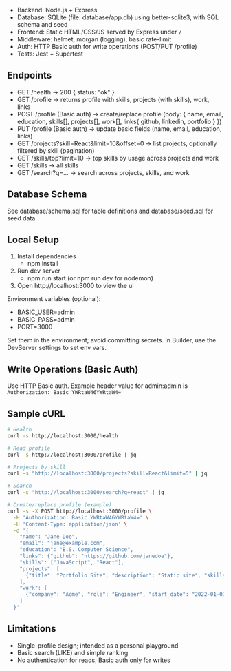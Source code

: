 - Backend: Node.js + Express
- Database: SQLite (file: database/app.db) using better-sqlite3, with SQL schema and seed
- Frontend: Static HTML/CSS/JS served by Express under `/`
- Middleware: helmet, morgan (logging), basic rate-limit
- Auth: HTTP Basic auth for write operations (POST/PUT /profile)
- Tests: Jest + Supertest

## Endpoints

- GET /health → 200 { status: "ok" }
- GET /profile → returns profile with skills, projects (with skills), work, links
- POST /profile (Basic auth) → create/replace profile (body: { name, email, education, skills[], projects[], work[], links{ github, linkedin, portfolio } })
- PUT /profile (Basic auth) → update basic fields (name, email, education, links)
- GET /projects?skill=React&limit=10&offset=0 → list projects, optionally filtered by skill (pagination)
- GET /skills/top?limit=10 → top skills by usage across projects and work
- GET /skills → all skills
- GET /search?q=... → search across projects, skills, and work

## Database Schema

See database/schema.sql for table definitions and database/seed.sql for seed data.

## Local Setup

1. Install dependencies
   - npm install
2. Run dev server
   - npm run start (or npm run dev for nodemon)
3. Open http://localhost:3000 to view the ui

Environment variables (optional):

- BASIC_USER=admin
- BASIC_PASS=admin
- PORT=3000

Set them in the environment; avoid committing secrets. In Builder, use the DevServer settings to set env vars.

## Write Operations (Basic Auth)

Use HTTP Basic auth. Example header value for admin:admin is `Authorization: Basic YWRtaW46YWRtaW4=`

## Sample cURL

```bash
# Health
curl -s http://localhost:3000/health

# Read profile
curl -s http://localhost:3000/profile | jq

# Projects by skill
curl -s "http://localhost:3000/projects?skill=React&limit=5" | jq

# Search
curl -s "http://localhost:3000/search?q=react" | jq

# Create/replace profile (example)
curl -s -X POST http://localhost:3000/profile \
  -H 'Authorization: Basic YWRtaW46YWRtaW4=' \
  -H 'Content-Type: application/json' \
  -d '{
    "name": "Jane Doe",
    "email": "jane@example.com",
    "education": "B.S. Computer Science",
    "links": {"github": "https://github.com/janedoe"},
    "skills": ["JavaScript", "React"],
    "projects": [
      {"title": "Portfolio Site", "description": "Static site", "skills": ["React", "CSS"]}
    ],
    "work": [
      {"company": "Acme", "role": "Engineer", "start_date": "2022-01-01", "description": "Built stuff", "skills": ["React"]}
    ]
  }'
```

## Limitations

- Single-profile design; intended as a personal playground
- Basic search (LIKE) and simple ranking
- No authentication for reads; Basic auth only for writes
